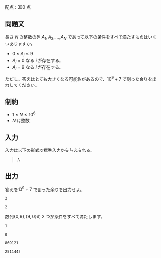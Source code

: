 配点 : $300$ 点

## 問題文

長さ $N$ の整数の列 $A_1,A_2,\ldots,A_N$ であって以下の条件をすべて満たすものはいくつありますか。

- $0 \leq A_i \leq 9$
- $A_i=0$ なる $i$ が存在する。
- $A_i=9$ なる $i$ が存在する。

ただし、答えはとても大きくなる可能性があるので、$10^9+7$ で割った余りを出力してください。

## 制約

- $1 \leq N \leq 10^6$
- $N$ は整数

## 入力

入力は以下の形式で標準入力から与えられる。

> $N$

## 出力

答えを$10^9+7$ で割った余りを出力せよ。

```input1
2
```

```output1
2
```

数列$\{0,9\}$,$\{9,0\}$の $2$ つが条件をすべて満たします。

```input2
1
```

```output2
0
```

```input3
869121
```

```output3
2511445
```